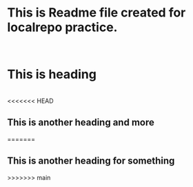 # This is Readme file created for localrepo practice.
<br>
<h1>This is heading </h1>
<br>
<<<<<<< HEAD
<h2> This is another heading and more </h2>
=======
<h2> This is another heading for something </h2>
>>>>>>> main
